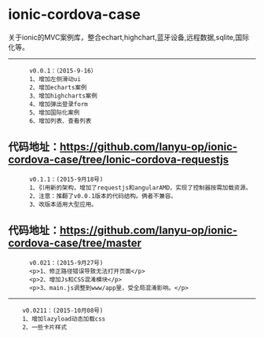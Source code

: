 # ionic-cordova-case
关于ionic的MVC案例库，整合echart,highchart,蓝牙设备,远程数据,sqlite,国际化等。

---------------------------------------------------------------------
          v0.0.1：（2015-9-16）
          1、增加左侧滑动ui
          2、增加echarts案例
          3、增加highcharts案例
          4、增加弹出登录form
          5、增加国际化案例
          6、增加列表、查看列表
代码地址：https://github.com/lanyu-op/ionic-cordova-case/tree/lonic-cordova-requestjs
-----------------------------------------------------------------------
          v0.1.1：(2015-9月18号)
          1、引用新的架构，增加了requestjs和angularAMD，实现了控制器按需加载资源。
          2、注意：推翻了v0.0.1版本的代码结构。俩者不兼容。
          3、改版本适用大型应用。
代码地址：https://github.com/lanyu-op/ionic-cordova-case/tree/master
-------------------------------------------------------------------------------
          v0.021：(2015-9月27号)
          <p>1、修正路径错误导致无法打开页面</p>
          <p>2、增加Js和CSS混淆模块</p>
          <p>3、main.js调整到www/app里，受全局混淆影响。</p>
-------------------------------------------------------------------------------
        v0.0211：(2015-10月08号)
        1、增加lazyload动态加载css
        2、一些卡片样式